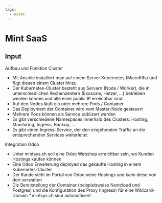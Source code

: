 ```yaml
---
tags:
  - Asset
---
```


# Mint SaaS

## Input

Aufbau und Funktion Cluster

- Mit Ansible installiert man auf einem Server Kubernetes (MicroK8s) und fügt diesen einem Cluster hinzu
- Der Kubernetes-Cluster besteht aus Servern (Node / Worker), die in unterschiedlichen Rechenzentern (Exoscale, Hetzer, ...) betrieben werden können und alle einer public IP erreichbar sind
- Auf den Nodes läuft ein oder mehrere Pods / Container
- Das Deployment der Container wird vom Master-Node gesteuert
- Mehrere Pods können als Service publizert werden
- Es gibt verschiedene Namespaces innerhalb des Clusters: Hosting, Monitoring, Ingress, Backup, ...
- Es gibt einen Ingress-Service, der den eingehenden Traffic an die entsprechenden Services weiterleitet

Integration Odoo

- Unter mintsys.ch soll eine Odoo Webshop erreichbar sein, wo Kunden Hostings kaufen können
- Eine Odoo Erweiterung deployed das gekaufte Hosting in einem Kubernetes-Cluster
- Der Kunde sieht im Portal von Odoo seine Hostings und kann diese von dort verwalten
- Die Bereitstellung der Container (beispielsweise Nextcloud und Postgres) und die Konfiguration des Proxy (Ingress) für eine Wildcard-Domain \*.mintsys.ch sind automatisiert
